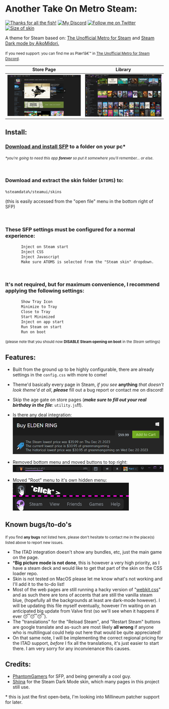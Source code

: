 # Another Take On Metro Steam:
[![Thanks for all the fish!](https://img.shields.io/badge/Donate-ko--fi-pink?style=flat-square&logo=kofi&logoColor=pink)](https://ko-fi.com/plaer1)    [![My Discord](https://img.shields.io/discord/493527438928642059?style=flat&logo=discord&logoColor=%23c381ff&color=%23c381ff
)](https://discord.gg/EHMjbeEf82)    [![Follow me on Twitter](https://img.shields.io/twitter/url?url=https%3A%2F%2Fx.com%2FPleyar1&style=flat&logo=twitter&logoColor=%23c381ff&label=Follow%20me%20on%20Twitter&color=%23c381ff)](https://x.com/Pleyar1)    [![Size of skin](https://img.shields.io/github/repo-size/Plaer1/ATOMS?style=flat&logo=github&logoColor=%23c381ff&color=%23c381ff)](https://github.com/Plaer1/ATOMS/)

A theme for Steam based on:
[The Unofficial Metro for Steam](https://steamcommunity.com/groups/metroskin/discussions/0/141136086931804907/) and [Steam Dark mode by AikoMidori.](https://github.com/AikoMidori/steam-dark-mode)

<small>If you need support: you can find me as Plær1â€™ in [The Unofficial Metro for Steam Discord](https://discord.gg/UZvkvkh).</small>

| Store Page          | Library                        |
| ------------------- | ------------------------------ |
| ![ATOMS Store Page](https://github.com/Plaer1/ATOMS-Media/blob/d2844f744c5d28ffb571731a1eb7d43f4f9a2da5/steamStore.png) | ![ATOMS Steam Library](https://github.com/Plaer1/ATOMS-Media/blob/d2844f744c5d28ffb571731a1eb7d43f4f9a2da5/steamLibrary.png) |


## Install:

### [Download and install SFP](https://github.com/PhantomGamers/SFP) to a folder on your pc*

<small><i>*you're going to need this app <b>forever</b> so put it somewhere you'll remember... or else.</i></small>
‎ ‎ 

‎ 
### Download and extract the skin folder (``ATOMS``) to:
``%steamdata%/steamui/skins``

(this is easily accessed from the "open file" menu in the bottom right of SFP)

‎ 
### These SFP settings must be configured for a normal experience:
```
	   Inject on Steam start
	   Inject CSS
	   Inject Javascript
	   Make sure ATOMS is selected from the "Steam skin" dropdown.
```


 ‎ 
### It's not required, but for maximum convenience, I recommend applying the following settings:
```
	   Show Tray Icon
	   Minimize to Tray
	   Close to Tray
	   Start Minimized
	   Inject on app start
	   Run Steam on start 
	   Run on boot
```
<small> (please note that you should now <b>DISABLE Steam opening on boot</b> in the *Steam* settings)</small>


## Features:
* Built from the ground up to be highly configurable, there are already settings in the ``config.css`` with more to come!

* Theme'd basically every page in Steam, *if you see* **anything** *that doesn't look theme'd at all*, ***please*** fill out a bug report or contact me on discord!

* Skip the age gate on store pages (***make sure to fill out your real birthday in the file***: ``utility.js``**!!**).

* Is there any deal integration:
![ATOMS ITAD](https://github.com/Plaer1/ATOMS-Media/blob/ddf4d9a452b3f83752d7aa7d8b0a05a37378fd1e/steamitad.png)

* Removed bottom menu and moved buttons to top right:
![ATOMS Bar Buttons](https://github.com/Plaer1/ATOMS-Media/blob/ddf4d9a452b3f83752d7aa7d8b0a05a37378fd1e/steamTopRightBar.png)

* Moved "Root" menu to it's own hidden menu:
![ATOMS Root Menu](https://github.com/Plaer1/ATOMS-Media/blob/ddf4d9a452b3f83752d7aa7d8b0a05a37378fd1e/steamRootMenu.png)

## Known bugs/to-do's
<small>If you find **any bugs** not listed here, please don't hesitate to contact me in the place(s) listed above to report new issues.</small>
* The ITAD integration doesn't show any bundles, etc, just the main game on the page.
 * ***Big picture mode is not done**, this is however a very high priority, as I have a steam deck and would like to get that part of the skin on the CSS loader repo.
 * Skin is not tested on MacOS please let me know what's not working and I'll add it to the to-do list!
 * Most of the web pages are still running a hacky version of "[webkit.css](https://github.com/AikoMidori/steam-dark-mode/blob/master/webkit.css)" and as such there are tons of accents that are still the vanilla steam blue, (hopefully all the backgrounds at least are dark-mode however). I will be updating this file myself eventually, however I'm waiting on an anticipated big update from Valve first (so we'll see when it happens if ever 😴😴😴).
* The "translations" for the "Reload Steam", and "Restart Steam" buttons are google translate and as-such are most likely **all wrong** if anyone who is multilingual could help out here that would be quite appreciated!
* On that same note, I will be implementing the correct regional pricing for the ITAD support, *before* I fix all the translations, it's just easier to start there. I am very sorry for any inconvienance this causes.

## Credits:
* [PhantomGamers](https://ko-fi.com/phantomgamers) for SFP, and being generally a cool guy.
*  [Shiina](https://shiinaskins.com) for the Steam Dark Mode skin, which many pages in this project still use.


\* this is just the first open-beta, I'm looking into Millineum patcher support for later.
